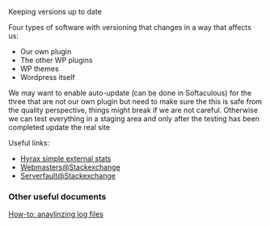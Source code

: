 




Keeping versions up to date


Four types of software with versioning that changes in a way that affects us:
* Our own plugin
* The other WP plugins
* WP themes
* Wordpress itself

We may want to enable auto-update (can be done in Softaculous) for the three that are not our own plugin but need to make sure the this is safe from the quality perspective, things might break if we are not careful. Otherwise we can test everything in a staging area and only after the testing has been completed update the real site


Useful links:

* [Hyrax simple external stats](http://stats.hyrax.arvixe.com/)
* [Webmasters@Stackexchange](http://webmasters.stackexchange.com/)
* [Serverfault@Stackexchange](http://serverfault.com/)


### Other useful documents

[How-to: anaylinzing log files](howto/alanyzing-log-files.md)



